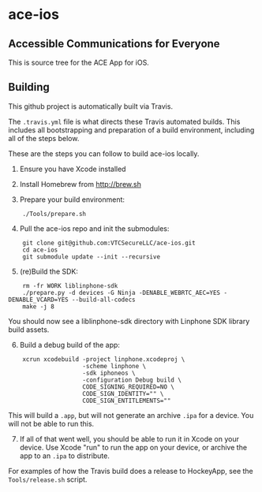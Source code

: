 # ace-ios

## Accessible Communications for Everyone

This is source tree for the ACE App for iOS.

## Building

This github project is automatically built via Travis.

The `.travis.yml` file is what directs these Travis automated builds. This includes all bootstrapping and preparation of a build environment, including all of the steps below.

These are the steps you can follow to build ace-ios locally.

1. Ensure you have Xcode installed

2. Install Homebrew from http://brew.sh

3. Prepare your build environment:

```
    ./Tools/prepare.sh
```
    
4. Pull the ace-ios repo and init the submodules:
    
```
    git clone git@github.com:VTCSecureLLC/ace-ios.git
    cd ace-ios
    git submodule update --init --recursive
```


5. (re)Build the SDK:
    
```
    rm -fr WORK liblinphone-sdk
    ./prepare.py -d devices -G Ninja -DENABLE_WEBRTC_AEC=YES -DENABLE_VCARD=YES --build-all-codecs
    make -j 8
```

You should now see a liblinphone-sdk directory with Linphone SDK library build assets.

6. Build a debug build of the app:
    
```
    xcrun xcodebuild -project linphone.xcodeproj \
                     -scheme linphone \
                     -sdk iphoneos \
                     -configuration Debug build \
                     CODE_SIGNING_REQUIRED=NO \
                     CODE_SIGN_IDENTITY="" \
                     CODE_SIGN_ENTITLEMENTS=""
```

This will build a `.app`, but will not generate an archive `.ipa` for a device. You will not be able to run this.

7.  If all of that went well, you should be able to run it in Xcode on your device. Use Xcode "run" to run the app on your device, or archive the app to an `.ipa` to distribute.

For examples of how the Travis build does a release to HockeyApp, see the `Tools/release.sh` script.

